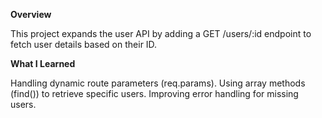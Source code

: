 **Overview**

This project expands the user API by adding a GET /users/:id endpoint to fetch user details based on their ID.

**What I Learned**

Handling dynamic route parameters (req.params).
Using array methods (find()) to retrieve specific users.
Improving error handling for missing users.
